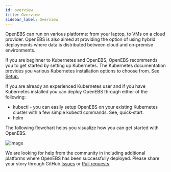 ```yaml
---
id: overview
title: Overview
sidebar_label: Overview
---
```


OpenEBS can run on various platforms: from your laptop, to VMs on a cloud provider. OpenEBS is also aimed at providing the option of using hybrid deployments where data is distributed between cloud and
on-premise environments.

If you are beginner to Kubernetes and OpenEBS, OpenEBS recommends you to get started by setting up Kubernetes. The Kubernetes documentation provides you various Kubernetes installation options to choose from. See [Setup.](https://kubernetes.io/docs/setup/)

If you are already an experienced Kubernetes user and if you have Kubernetes installed you can deploy OpenEBS through either of the following:

-   kubectl - you can easily setup OpenEBS on your existing Kubernetes cluster with a few simple kubectl commands. See, quick-start.
-   helm

The following flowchart helps you visualize how you can get started with OpenEBS.

![image](/docs/assets/gettingstarted.png)

We are looking for help from the community in including additional platforms where OpenEBS has been successfully deployed. Please share your story through GitHub [Issues](https://github.com/openebs/openebs/issues) or [Pull requests](https://github.com/openebs/openebs/pulls).



<!-- Hotjar Tracking Code for https://docs.openebs.io -->
<script>
   (function(h,o,t,j,a,r){
       h.hj=h.hj||function(){(h.hj.q=h.hj.q||[]).push(arguments)};
       h._hjSettings={hjid:785693,hjsv:6};
       a=o.getElementsByTagName('head')[0];
       r=o.createElement('script');r.async=1;
       r.src=t+h._hjSettings.hjid+j+h._hjSettings.hjsv;
       a.appendChild(r);
   })(window,document,'https://static.hotjar.com/c/hotjar-','.js?sv=');
</script>
